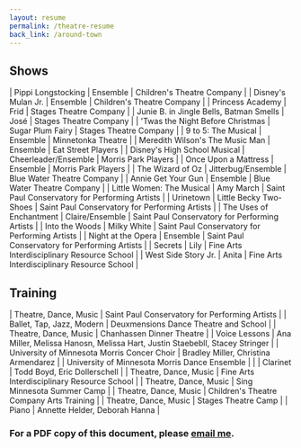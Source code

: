 ```yaml
---
layout: resume
permalink: /theatre-resume
back_link: /around-town
---
```


## Shows

| Pippi Longstocking                      | Ensemble                    | Children's Theatre Company                     |
| Disney's Mulan Jr.                      | Ensemble                    | Children's Theatre Company                     |
| Princess Academy                        | Frid                        | Stages Theatre Company                         |
| Junie B. in Jingle Bells, Batman Smells | José                        | Stages Theatre Company                         |
| 'Twas the Night Before Christmas        | Sugar Plum Fairy            | Stages Theatre Company                         |
| 9 to 5: The Musical                     | Ensemble                    | Minnetonka Theatre                             |
| Meredith Wilson's The Music Man         | Ensemble                    | Eat Street Players                             |
| Disney's High School Musical            | Cheerleader/Ensemble        | Morris Park Players                            |
| Once Upon a Mattress                    | Ensemble                    | Morris Park Players                            |
| The Wizard of Oz                        | Jitterbug/Ensemble          | Blue Water Theatre Company                     |
| Annie Get Your Gun                      | Ensemble                    | Blue Water Theatre Company                     |
| Little Women: The Musical               | Amy March                   | Saint Paul Conservatory for Performing Artists |
| Urinetown                               | Little Becky Two-Shoes      | Saint Paul Conservatory for Performing Artists |
| The Uses of Enchantment                 | Claire/Ensemble             | Saint Paul Conservatory for Performing Artists |
| Into the Woods                          | Milky White                 | Saint Paul Conservatory for Performing Artists |
| Night at the Opera                      | Ensemble                    | Saint Paul Conservatory for Performing Artists |
| Secrets                                 | Lily                        | Fine Arts Interdisciplinary Resource School    |
| West Side Story Jr.                     | Anita                       | Fine Arts Interdisciplinary Resource School    |


## Training

| Theatre, Dance, Music                         | Saint Paul Conservatory for Performing Artists                              |
| Ballet, Tap, Jazz, Modern                     | Deuxmensions Dance Theatre and School                                       |
| Theatre, Dance, Music                         | Chanhassen Dinner Theatre                                                   |
| Voice Lessons                                 | Ana Miller, Melissa Hanosn, Melissa Hart, Justin Staebebll, Stacey Stringer |
| University of Minnesota Morris Concer Choir   | Bradley Miller, Christina Armendarez                                        |
| University of Minnesota Morris Dance Ensemble |                                                                             |
| Clarinet                                      | Todd Boyd, Eric Dollerschell                                                |
| Theatre, Dance, Music                         | Fine Arts Interdisciplinary Resource School                                 |
| Theatre, Dance, Music                         | Sing Minnesota Summer Camp                                                  |
| Theatre, Dance, Music                         | Children's Theatre Company Arts Training                                    |
| Theatre, Dance, Music                         | Stages Theatre Camp                                                         |
| Piano                                         | Annette Helder, Deborah Hanna                                               |

### For a PDF copy of this document, please [email me](mailto:emma.sax4@gmail.com).

